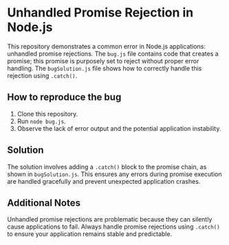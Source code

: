 # Unhandled Promise Rejection in Node.js

This repository demonstrates a common error in Node.js applications: unhandled promise rejections.  The `bug.js` file contains code that creates a promise; this promise is purposely set to reject without proper error handling.  The `bugSolution.js` file shows how to correctly handle this rejection using `.catch()`.

## How to reproduce the bug

1.  Clone this repository.
2.  Run `node bug.js`.
3.  Observe the lack of error output and the potential application instability.

## Solution

The solution involves adding a `.catch()` block to the promise chain, as shown in `bugSolution.js`. This ensures any errors during promise execution are handled gracefully and prevent unexpected application crashes.

## Additional Notes

Unhandled promise rejections are problematic because they can silently cause applications to fail.  Always handle promise rejections using `.catch()` to ensure your application remains stable and predictable.
